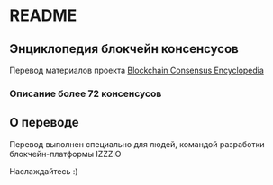 # README

## Энциклопедия блокчейн консенсусов
Перевод материалов проекта  [Blockchain Consensus Encyclopedia](https://github.com/cedricwalter/blockchain-consensus)

### Описание более 72 консенсусов


## О переводе
Перевод выполнен специально для людей, командой разработки блокчейн-платформы IZZZIO

Наслаждайтесь :)